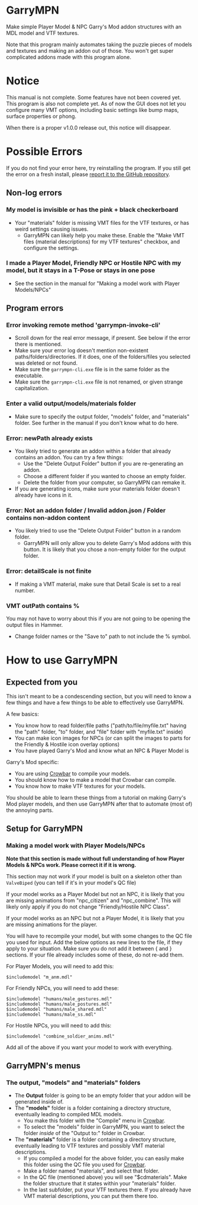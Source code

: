 # GarryMPN
Make simple Player Model & NPC Garry's Mod addon structures with an MDL model and VTF textures.

Note that this program mainly automates taking the puzzle pieces of models and textures and making an addon out of those. You won't get super complicated addons made with this program alone.

# Notice
This manual is not complete. Some features have not been covered yet.
This program is also not complete yet.
As of now the GUI does not let you configure many VMT options, including basic settings like bump maps, surface properties or phong.

When there is a proper v1.0.0 release out, this notice will disappear.

# Possible Errors
If you do not find your error here, try reinstalling the program.
If you still get the error on a fresh install, please [report it to the GitHub repository](https://github.com/JeremyGamer13/GarryMPN/issues).

## Non-log errors
### My model is invisible or has the pink + black checkerboard
- Your "materials" folder is missing VMT files for the VTF textures, or has weird settings causing issues.
    - GarryMPN can likely help you make these. Enable the "Make VMT files (material descriptions) for my VTF textures" checkbox, and configure the settings.

### I made a Player Model, Friendly NPC or Hostile NPC with my model, but it stays in a T-Pose or stays in one pose
- See the section in the manual for "Making a model work with Player Models/NPCs"

## Program errors
### Error invoking remote method 'garrympn-invoke-cli'
- Scroll down for the real error message, if present. See below if the error there is mentioned.
- Make sure your error log doesn't mention non-existent paths/folders/directories. If it does, one of the folders/files you selected was deleted or not found.
- Make sure the `garrympn-cli.exe` file is in the same folder as the executable.
- Make sure the `garrympn-cli.exe` file is not renamed, or given strange capitalization.

### Enter a valid output/models/materials folder
- Make sure to specify the output folder, "models" folder, and "materials" folder. See further in the manual if you don't know what to do here.

### Error: newPath already exists
- You likely tried to generate an addon within a folder that already contains an addon. You can try a few things:
    - Use the "Delete Output Folder" button if you are re-generating an addon.
    - Choose a different folder if you wanted to choose an empty folder.
    - Delete the folder from your computer, so GarryMPN can remake it.
- If you are generating icons, make sure your materials folder doesn't already have icons in it.

### Error: Not an addon folder / Invalid addon.json / Folder contains non-addon content
- You likely tried to use the "Delete Output Folder" button in a random folder.
    - GarryMPN will only allow you to delete Garry's Mod addons with this button. It is likely that you chose a non-empty folder for the output folder.

### Error: detailScale is not finite
- If making a VMT material, make sure that Detail Scale is set to a real number.

### VMT outPath contains %
You may not have to worry about this if you are not going to be opening the output files in Hammer.
- Change folder names or the "Save to" path to not include the % symbol.

# How to use GarryMPN
## Expected from you
This isn't meant to be a condescending section, but you will need to know a few things and have a few things to be able to effectively use GarryMPN.

A few basics:
- You know how to read folder/file paths ("path/to/file/myfile.txt" having the "path" folder, "to" folder, and "file" folder with "myfile.txt" inside)
- You can make icon images for NPCs (or can split the images to parts for the Friendly & Hostile icon overlay options)
- You have played Garry's Mod and know what an NPC & Player Model is

Garry's Mod specific:
- You are using [Crowbar](https://steamcommunity.com/groups/CrowbarTool) to compile your models.
- You should know how to make a model that Crowbar can compile.
- You know how to make VTF textures for your models.

You should be able to learn these things from a tutorial on making Garry's Mod player models, and then use GarryMPN after that to automate (most of) the annoying parts.

## Setup for GarryMPN
### Making a model work with Player Models/NPCs
**Note that this section is made without full understanding of how Player Models & NPCs work. Please correct it if it is wrong.**

This section may not work if your model is built on a skeleton other than `ValveBiped` (you can tell if it's in your model's QC file)

If your model works as a Player Model but not an NPC, it is likely that you are missing animations from "npc_citizen" and "npc_combine".
This will likely only apply if you do not change "Friendly/Hostile NPC Class".

If your model works as an NPC but not a Player Model, it is likely that you are missing animations for the player.

You will have to recompile your model, but with some changes to the QC file you used for input.
Add the below options as new lines to the file, if they apply to your situation. Make sure you do not add it between { and } sections.
If your file already includes some of these, do not re-add them.

For Player Models, you will need to add this:
```qc
$includemodel "m_anm.mdl"
```
For Friendly NPCs, you will need to add these:
```qc
$includemodel "humans/male_gestures.mdl"
$includemodel "humans/male_postures.mdl"
$includemodel "humans/male_shared.mdl"
$includemodel "humans/male_ss.mdl"
```
For Hostile NPCs, you will need to add this:
```qc
$includemodel "combine_soldier_anims.mdl"
```
Add all of the above if you want your model to work with everything.

## GarryMPN's menus
### The output, "models" and "materials" folders
- The **Output** folder is going to be an empty folder that your addon will be generated inside of.
- The **"models"** folder is a folder containing a directory structure, eventually leading to compiled MDL models.
    - You make this folder with the "Compile" menu in [Crowbar](https://steamcommunity.com/groups/CrowbarTool).
    - To select the "models" folder in GarryMPN, you want to select the folder *inside* of the "Output to:" folder in Crowbar.
- The **"materials"** folder is a folder containing a directory structure, eventually leading to VTF textures and possibly VMT material descriptions.
    - If you compiled a model for the above folder, you can easily make this folder using the QC file you used for [Crowbar](https://steamcommunity.com/groups/CrowbarTool).
    - Make a folder named "materials", and select that folder.
    - In the QC file (mentioned above) you will see "$cdmaterials". Make the folder structure that it states within your "materials" folder.
    - In the last subfolder, put your VTF textures there. If you already have VMT material descriptions, you can put them there too.
